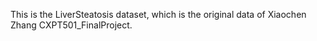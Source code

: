 This is the LiverSteatosis dataset, which is the original data of Xiaochen Zhang CXPT501_FinalProject.
